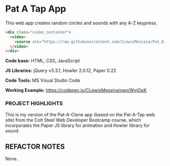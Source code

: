 ﻿# Pat A Tap App
This web app creates random circles and sounds with any A-Z keypress.

```html
<div class="video_container">
  <video>
    <source src="https://raw.githubusercontent.com/CLewisMessina/Pat_A_Tap_App/master/img/PAS.webm" type="video/webm">
  </video> 
</div>
```


**Code base:** HTML, CSS, JavaScript

**JS Libraries:** jQuery v3.3.1, Howler 2.0.12, Paper 0.22

**Code Tools:** MS Visual Studio Code

**Working Example:** https://codepen.io/CLewisMessina/pen/WyjOpK


### PROJECT HIGHLIGHTS
This is my version of the Pat-A-Clone app (based on the Pat-A-Tap web site) from the Colt Steel Web Developer Bootcamp course, which incorporates the Paper JS library for animation and Howler library for sound.

## REFACTOR NOTES
None.

